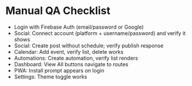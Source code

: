 # Manual QA Checklist

- Login with Firebase Auth (email/password or Google)
- Social: Connect account (platform + username/password) and verify it shows
- Social: Create post without schedule; verify publish response
- Calendar: Add event, verify list, delete works
- Automations: Create automation, verify list renders
- Dashboard: View All buttons navigate to routes
- PWA: Install prompt appears on login
- Settings: Theme toggle works
